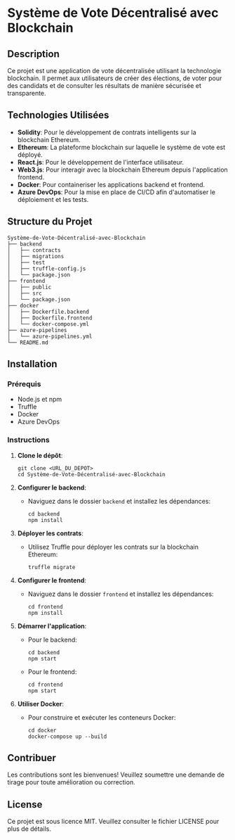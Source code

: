 # Système de Vote Décentralisé avec Blockchain

## Description
Ce projet est une application de vote décentralisée utilisant la technologie blockchain. Il permet aux utilisateurs de créer des élections, de voter pour des candidats et de consulter les résultats de manière sécurisée et transparente.

## Technologies Utilisées
- **Solidity**: Pour le développement de contrats intelligents sur la blockchain Ethereum.
- **Ethereum**: La plateforme blockchain sur laquelle le système de vote est déployé.
- **React.js**: Pour le développement de l'interface utilisateur.
- **Web3.js**: Pour interagir avec la blockchain Ethereum depuis l'application frontend.
- **Docker**: Pour containeriser les applications backend et frontend.
- **Azure DevOps**: Pour la mise en place de CI/CD afin d'automatiser le déploiement et les tests.

## Structure du Projet
```
Système-de-Vote-Décentralisé-avec-Blockchain
├── backend
│   ├── contracts
│   ├── migrations
│   ├── test
│   ├── truffle-config.js
│   └── package.json
├── frontend
│   ├── public
│   ├── src
│   └── package.json
├── docker
│   ├── Dockerfile.backend
│   ├── Dockerfile.frontend
│   └── docker-compose.yml
├── azure-pipelines
│   └── azure-pipelines.yml
└── README.md
```

## Installation

### Prérequis
- Node.js et npm
- Truffle
- Docker
- Azure DevOps

### Instructions
1. **Clone le dépôt**:
   ```
   git clone <URL_DU_DEPOT>
   cd Système-de-Vote-Décentralisé-avec-Blockchain
   ```

2. **Configurer le backend**:
   - Naviguez dans le dossier `backend` et installez les dépendances:
     ```
     cd backend
     npm install
     ```

3. **Déployer les contrats**:
   - Utilisez Truffle pour déployer les contrats sur la blockchain Ethereum:
     ```
     truffle migrate
     ```

4. **Configurer le frontend**:
   - Naviguez dans le dossier `frontend` et installez les dépendances:
     ```
     cd frontend
     npm install
     ```

5. **Démarrer l'application**:
   - Pour le backend:
     ```
     cd backend
     npm start
     ```
   - Pour le frontend:
     ```
     cd frontend
     npm start
     ```

6. **Utiliser Docker**:
   - Pour construire et exécuter les conteneurs Docker:
     ```
     cd docker
     docker-compose up --build
     ```

## Contribuer
Les contributions sont les bienvenues! Veuillez soumettre une demande de tirage pour toute amélioration ou correction.

## License
Ce projet est sous licence MIT. Veuillez consulter le fichier LICENSE pour plus de détails.
